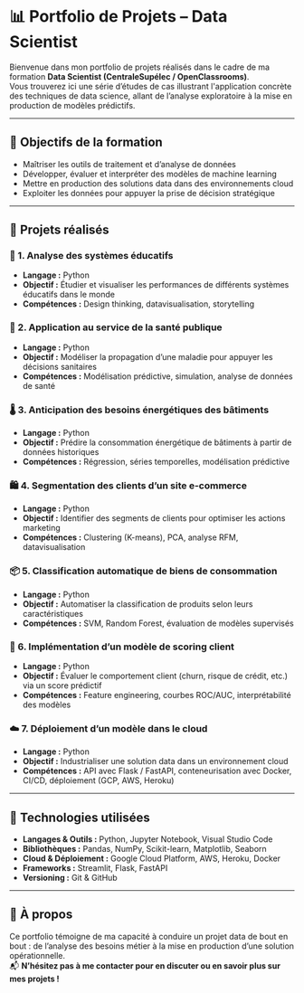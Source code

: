 # 📊 Portfolio de Projets – Data Scientist

Bienvenue dans mon portfolio de projets réalisés dans le cadre de ma formation **Data Scientist (CentraleSupélec / OpenClassrooms)**.  
Vous trouverez ici une série d’études de cas illustrant l'application concrète des techniques de data science, allant de l’analyse exploratoire à la mise en production de modèles prédictifs.

---

## 🧠 Objectifs de la formation

- Maîtriser les outils de traitement et d’analyse de données  
- Développer, évaluer et interpréter des modèles de machine learning  
- Mettre en production des solutions data dans des environnements cloud  
- Exploiter les données pour appuyer la prise de décision stratégique  

---

## 📁 Projets réalisés

### 🏥 1. Analyse des systèmes éducatifs
- **Langage :** Python  
- **Objectif :** Étudier et visualiser les performances de différents systèmes éducatifs dans le monde  
- **Compétences :** Design thinking, datavisualisation, storytelling  

### 🧬 2. Application au service de la santé publique
- **Langage :** Python  
- **Objectif :** Modéliser la propagation d’une maladie pour appuyer les décisions sanitaires  
- **Compétences :** Modélisation prédictive, simulation, analyse de données de santé  

### 🌡️ 3. Anticipation des besoins énergétiques des bâtiments
- **Langage :** Python  
- **Objectif :** Prédire la consommation énergétique de bâtiments à partir de données historiques  
- **Compétences :** Régression, séries temporelles, modélisation prédictive  

### 🛍️ 4. Segmentation des clients d’un site e-commerce
- **Langage :** Python  
- **Objectif :** Identifier des segments de clients pour optimiser les actions marketing  
- **Compétences :** Clustering (K-means), PCA, analyse RFM, datavisualisation  

### 📦 5. Classification automatique de biens de consommation
- **Langage :** Python  
- **Objectif :** Automatiser la classification de produits selon leurs caractéristiques  
- **Compétences :** SVM, Random Forest, évaluation de modèles supervisés  

### 🧮 6. Implémentation d’un modèle de scoring client
- **Langage :** Python  
- **Objectif :** Évaluer le comportement client (churn, risque de crédit, etc.) via un score prédictif  
- **Compétences :** Feature engineering, courbes ROC/AUC, interprétabilité des modèles  

### ☁️ 7. Déploiement d’un modèle dans le cloud
- **Langage :** Python  
- **Objectif :** Industrialiser une solution data dans un environnement cloud  
- **Compétences :** API avec Flask / FastAPI, conteneurisation avec Docker, CI/CD, déploiement (GCP, AWS, Heroku)  

---

## 🚀 Technologies utilisées

- **Langages & Outils :** Python, Jupyter Notebook, Visual Studio Code  
- **Bibliothèques :** Pandas, NumPy, Scikit-learn, Matplotlib, Seaborn  
- **Cloud & Déploiement :** Google Cloud Platform, AWS, Heroku, Docker  
- **Frameworks :** Streamlit, Flask, FastAPI  
- **Versioning :** Git & GitHub  

---

## 📌 À propos

Ce portfolio témoigne de ma capacité à conduire un projet data de bout en bout : de l’analyse des besoins métier à la mise en production d’une solution opérationnelle.  
📬 **N’hésitez pas à me contacter pour en discuter ou en savoir plus sur mes projets !**



